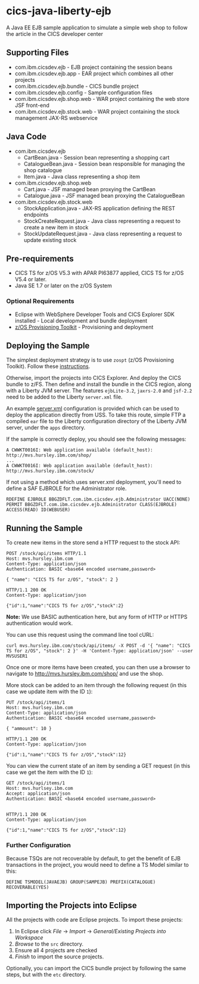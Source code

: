 # cics-java-liberty-ejb
A Java EE EJB sample application to simulate a simple web shop to follow the article in the CICS developer center

## Supporting Files
* com.ibm.cicsdev.ejb - EJB project containing the session beans
* com.ibm.cicsdev.ejb.app - EAR project which combines all other projects
* com.ibm.cicsdev.ejb.bundle - CICS bundle project
* com.ibm.cicsdev.ejb.config - Sample configuration files
* com.ibm.cicsdev.ejb.shop.web - WAR project containing the web store JSF front-end
* com.ibm.cicsdev.ejb.stock.web - WAR project containing the stock management JAX-RS webservice

## Java Code
* com.ibm.cicsdev.ejb
  * CartBean.java - Session bean representing a shopping cart
  * CatalogueBean.java - Session bean responsible for managing the shop catalogue
  * Item.java - Java class representing a shop item
* com.ibm.cicsdev.ejb.shop.web
  * Cart.java - JSF managed bean proxying the CartBean
  * Catalogue.java - JSF managed bean proxying the CatalogueBean
* com.ibm.cicsdev.ejb.stock.web
  * StockApplication.java - JAX-RS application defining the REST endpoints
  * StockCreateRequest.java - Java class representing a request to create a new item in stock
  * StockUpdateRequest.java - Java class representing a request to update existing stock

## Pre-requirements
* CICS TS for z/OS V5.3 with APAR PI63877 applied, CICS TS for z/OS V5.4 or later.
* Java SE 1.7 or later on the z/OS System

### Optional Requirements
* Eclipse with WebSphere Developer Tools and CICS Explorer SDK installed - Local development and bundle deployment
* [z/OS Provisioning Toolkit](https://developer.ibm.com/mainframe/products/zospt/) - Provisioning and deployment

## Deploying the Sample
The simplest deployment strategy is to use `zospt` (z/OS Provisioning Toolkit). Follow these [instructions](etc/zospt/README.md).

Otherwise, import the projects into CICS Explorer. And deploy the CICS bundle to z/FS. Then define and install the bundle in the CICS region, along with a Liberty JVM server. The features `ejbLite-3.2`, `jaxrs-2.0` and `jsf-2.2` need to be added to the Liberty `server.xml` file.

An example [server.xml](etc/config/server.xml) configuration is provided which can be used to deploy the application directly from USS. To take this route, simple FTP a compiled `ear` file to the Liberty configuration directory of the Liberty JVM server, under the `apps` directory.

If the sample is correctly deploy, you should see the following messages:

```
A CWWKT0016I: Web application available (default_host): http://mvs.hursley.ibm.com/shop/
...
A CWWKT0016I: Web application available (default_host): http://mvs.hursley.ibm.com/stock/
```

If not using a method which uses server.xml deployment, you'll need to define a SAF EJBROLE for the Administrator role.

```
RDEFINE EJBROLE BBGZDFLT.com.ibm.cicsdev.ejb.Administrator UACC(NONE) 
PERMIT BBGZDFLT.com.ibm.cicsdev.ejb.Administrator CLASS(EJBROLE) ACCESS(READ) ID(WEBUSER) 
```

## Running the Sample
To create new items in the store send a HTTP request to the stock API:

```http
POST /stock/api/items HTTP/1.1
Host: mvs.hursley.ibm.com
Content-Type: application/json
Authentication: BASIC <base64 encoded username,password>

{ "name": "CICS TS for z/OS", "stock": 2 }

```

```http
HTTP/1.1 200 OK
Content-Type: application/json

{"id":1,"name":"CICS TS for z/OS","stock":2}

```

**Note:** We use BASIC authentication here, but any form of HTTP or HTTPS authentication would work.

You can use this request using the command line tool cURL:

```shell
curl mvs.hursley.ibm.com/stock/api/items/ -X POST -d '{ "name": "CICS TS for z/OS", "stock": 2 }' -H 'Content-Type: application/json' --user MVSUSER1
```

Once one or more items have been created, you can then use a browser to navigate to http://mvs.hursley.ibm.com/shop/ and use the shop.

More stock can be added to an item through the following request (in this case we update item with the ID `1`):

```http
PUT /stock/api/items/1
Host: mvs.hurlsey.ibm.com
Content-Type: application/json
Authentication: BASIC <base64 encoded username,password>

{ "ammount": 10 }

```

```http
HTTP/1.1 200 OK
Content-Type: application/json

{"id":1,"name":"CICS TS for z/OS","stock":12}

```

You can view the current state of an item by sending a GET request (in this case we get the item with the ID `1`):
```http
GET /stock/api/items/1
Host: mvs.hurlsey.ibm.com
Accept: application/json
Authentication: BASIC <base64 encoded username,password>


```

```http
HTTP/1.1 200 OK
Content-Type: application/json

{"id":1,"name":"CICS TS for z/OS","stock":12}

```

### Further Configuration
Because TSQs are not recoverable by default, to get the benefit of EJB transactions in the project, you would need to define a TS Model similar to this:


```
DEFINE TSMODEL(JAVAEJB) GROUP(SAMPEJB) PREFIX(CATALOGUE) RECOVERABLE(YES)
```

## Importing the Projects into Eclipse
All the projects with code are Eclipse projects. To import these projects:

1. In Eclipse click *File* -> *Import* -> *General/Existing Projects into Workspace*
2. *Browse* to the `src` directory.
3. Ensure all 4 projects are checked
4. *Finish* to import the source projects.

Optionally, you can import the CICS bundle project by following the same steps, but with the `etc` directory.
